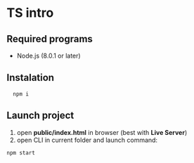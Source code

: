 # TS intro

## Required programs
  * Node.js (8.0.1 or later)

## Instalation
```
  npm i
```

## Launch project
1. open __public/index.html__ in browser (best with __Live Server__)
2. open CLI in current folder and launch command:
```
npm start
```